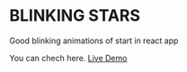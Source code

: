 # BLINKING STARS

Good blinking animations of start in react app

You can chech here. [Live Demo](https://blinking-stars.vercel.app/)
